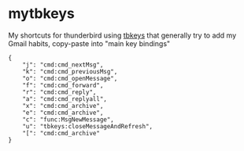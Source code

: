 # mytbkeys
My shortcuts for thunderbird using [tbkeys](https://github.com/wshanks/tbkeys) that generally try to add my Gmail habits, copy-paste into "main key bindings"

```
{
    "j": "cmd:cmd_nextMsg",
    "k": "cmd:cmd_previousMsg",
    "o": "cmd:cmd_openMessage",
    "f": "cmd:cmd_forward",
    "r": "cmd:cmd_reply",
    "a": "cmd:cmd_replyall",
    "x": "cmd:cmd_archive",
    "e": "cmd:cmd_archive",
    "c": "func:MsgNewMessage",
    "u": "tbkeys:closeMessageAndRefresh",
    "[": "cmd:cmd_archive"
}
```
